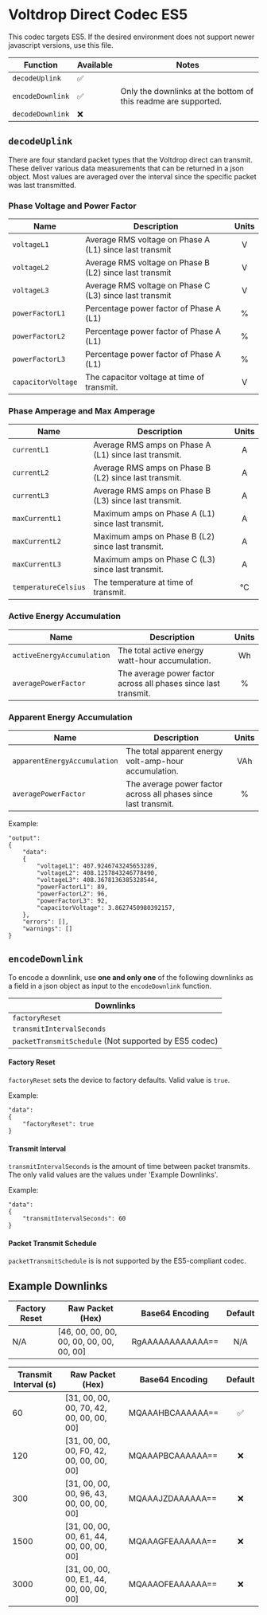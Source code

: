 # Voltdrop Direct Codec ES5

This codec targets ES5. If the desired environment does not support newer javascript versions, use this file.

| Function | Available | Notes |
| --- | --- | --- |
| `decodeUplink`| ✅ | |
| `encodeDownlink`| ✅ | Only the downlinks at the bottom of this readme are supported. |
| `decodeDownlink`| ❌ | |



## `decodeUplink`

There are four standard packet types that the Voltdrop direct can transmit. These deliver
various data measurements that can be returned in a json object. Most values are averaged
over the interval since the specific packet was last transmitted.

### Phase Voltage and Power Factor
| Name | Description | Units |
| --- | --- | :---: |
| `voltageL1` | Average RMS voltage on Phase A (L1) since last transmit | V |
| `voltageL2` | Average RMS voltage on Phase B (L2) since last transmit| V |
| `voltageL3` | Average RMS voltage on Phase C (L3) since last transmit| V |
| `powerFactorL1` | Percentage power factor of Phase A (L1) | % |
| `powerFactorL2` | Percentage power factor of Phase A (L1) | % |
| `powerFactorL3` | Percentage power factor of Phase A (L1) | % |
| `capacitorVoltage` | The capacitor voltage at time of transmit. | V |

### Phase Amperage and Max Amperage
| Name | Description | Units |
| --- | --- | :---: |
| `currentL1` | Average RMS amps on Phase A (L1) since last transmit. | A |
| `currentL2` | Average RMS amps on Phase B (L2) since last transmit. | A |
| `currentL3` | Average RMS amps on Phase B (L3) since last transmit. | A |
| `maxCurrentL1` | Maximum amps on Phase A (L1) since last transmit. | A |
| `maxCurrentL2` | Maximum amps on Phase B (L2) since last transmit. | A |
| `maxCurrentL3` | Maximum amps on Phase C (L3) since last transmit. | A |
| `temperatureCelsius` | The temperature at time of transmit. | °C |

### Active Energy Accumulation
| Name | Description | Units |
| --- | --- | :---: |
| `activeEnergyAccumulation` | The total active energy watt-hour accumulation. | Wh |
| `averagePowerFactor` | The average power factor across all phases since last transmit. | % |

### Apparent Energy Accumulation
| Name | Description | Units |
| --- | --- | :---: |
| `apparentEnergyAccumulation` | The total apparent energy volt-amp-hour accumulation. | VAh |
| `averagePowerFactor` | The average power factor across all phases since last transmit. | % |


Example:
```
"output":
{
    "data":
    {
        "voltageL1": 407.9246743245653289,
        "voltageL2": 408.1257843246778490,
        "voltageL3": 408.3678136385328544,
        "powerFactorL1": 89,
        "powerFactorL2": 96,
        "powerFactorL3": 92,
        "capacitorVoltage": 3.8627450980392157,
    },
    "errors": [],
    "warnings": []
}
```

## `encodeDownlink`

To encode a downlink, use **one and only one** of the following downlinks as a field in a json object as input to the `encodeDownlink` function.

| Downlinks |
| --- |
| `factoryReset` |
| `transmitIntervalSeconds` |
| `packetTransmitSchedule` (Not supported by ES5 codec)|

#### Factory Reset

`factoryReset` sets the device to factory defaults. Valid value is `true`.

Example:
```
"data":
{
    "factoryReset": true
}
```

#### Transmit Interval

`transmitIntervalSeconds` is the amount of time between packet transmits. The only valid values are the values under 'Example Downlinks'.

Example:
```
"data":
{
    "transmitIntervalSeconds": 60
}
```

#### Packet Transmit Schedule

`packetTransmitSchedule` is is not supported by the ES5-compliant codec.

## Example Downlinks

| Factory Reset | Raw Packet (Hex) | Base64 Encoding | Default |
| --- | --- | --- | :---: |
| N/A | [46, 00, 00, 00, 00, 00, 00, 00, 00, 00] | RgAAAAAAAAAAAA== | N/A |


| Transmit Interval (s) | Raw Packet (Hex) | Base64 Encoding | Default |
| --- | --- | --- | :---: |
| 60 | [31, 00, 00, 00, 70, 42, 00, 00, 00, 00] | MQAAAHBCAAAAAA== | ✅ |
| 120 | [31, 00, 00, 00, F0, 42, 00, 00, 00, 00] | MQAAAPBCAAAAAA== | ❌ |
| 300 | [31, 00, 00, 00, 96, 43, 00, 00, 00, 00] | MQAAAJZDAAAAAA== | ❌ |
| 1500 | [31, 00, 00, 00, 61, 44, 00, 00, 00, 00] | MQAAAGFEAAAAAA== | ❌ |
| 3000 | [31, 00, 00, 00, E1, 44, 00, 00, 00, 00] | MQAAAOFEAAAAAA== | ❌ |
